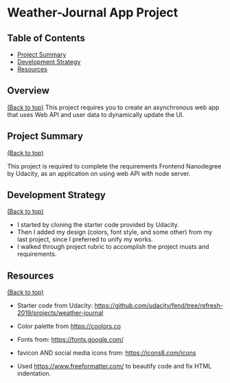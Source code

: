 # Weather-Journal App Project

## Table of Contents

* [Project Summary](#Project-summary)
* [Development Strategy](#Development-Strategy)
* [Resources](#resources)

## Overview
[(Back to top)](#table-of-contents)
This project requires you to create an asynchronous web app that uses Web API and user data to dynamically update the UI. 


## Project Summary
[(Back to top)](#table-of-contents)

This project is required to complete the requirements Frontend Nanodegree by Udacity, as an application on using web API with node server.

## Development Strategy
[(Back to top)](#table-of-contents)

- I started by cloning the starter code provided by Udacity.
- Then I added my design (colors, font style, and some other) from my last project, since I preferred to unify my works.
- I walked through project rubric to accomplish the project musts and requirements.

## Resources
[(Back to top)](#table-of-contents)
- Starter code from Udacity: https://github.com/udacity/fend/tree/refresh-2019/projects/weather-journal
- Color palette from https://coolors.co
- Fonts from: https://fonts.google.com/
- favicon AND social media icons from: https://icons8.com/icons

- Used https://www.freeformatter.com/ to beautify code and fix HTML indentation.
